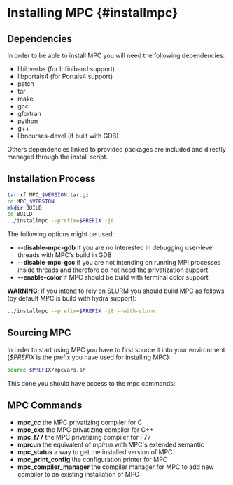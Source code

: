 # Installing MPC {#installmpc}

Dependencies
------------

In order to be able to install MPC you will need the following dependencies:

- libibverbs (for Infiniband support)
- libportals4 (for Portals4 support)
- patch
- tar
- make
- gcc
- gfortran
- python
- g++
- libncurses-devel (if built with GDB)

Others dependencies linked to provided packages are included and directly managed
through the install script.

Installation Process
--------------------

```sh
tar xf MPC_$VERSION.tar.gz
cd MPC_$VERSION
mkdir BUILD
cd BUILD
../installmpc --prefix=$PREFIX -j8
```

The following options might be used:

* __--disable-mpc-gdb__ if you are no interested in debugging user-level threads with MPC's build in GDB
* __--disable-mpc-gcc__ if you are not intending on running MPI processes inside threads and therefore do not need the privatization support
* __--enable-color__ if MPC should be build with terminal color support

__WARNING__: if you intend to rely on SLURM you should build MPC as follows (by default MPC is build with hydra support):

```sh
../installmpc --prefix=$PREFIX -j8 --with-slurm
```

Sourcing MPC
------------

In order to start using MPC you have to first source it into your environment (*$PREFIX* is the prefix you have used for installing MPC):

```sh
source $PREFIX/mpcvars.sh
```

This done you should have access to the mpc commands:

MPC Commands
------------

* __mpc_cc__ the MPC privatizing compiler for C
* __mpc_cxx__ the MPC privatizing compiler for C++
* __mpc_f77__ the MPC privatizing compiler for F77
* __mprcun__ the equivalent of _mpirun_ with MPC's extended semantic
* __mpc_status__ a way to get the installed version of MPC
* __mpc_print_config__ the configuration printer for MPC
* __mpc_compiler_manager__ the compiler manager for MPC to add new compiler to an existing installation of MPC

